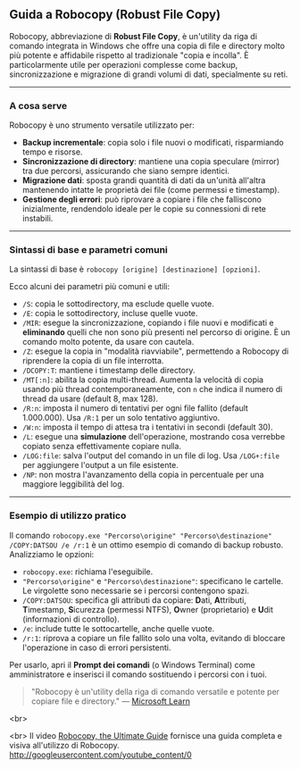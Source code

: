 ## **Guida a Robocopy (Robust File Copy)**

Robocopy, abbreviazione di **Robust File Copy**, è un'utility da riga di comando integrata in Windows che offre una copia di file e directory molto più potente e affidabile rispetto al tradizionale "copia e incolla". È particolarmente utile per operazioni complesse come backup, sincronizzazione e migrazione di grandi volumi di dati, specialmente su reti.

-----

### **A cosa serve**

Robocopy è uno strumento versatile utilizzato per:

  * **Backup incrementale**: copia solo i file nuovi o modificati, risparmiando tempo e risorse.
  * **Sincronizzazione di directory**: mantiene una copia speculare (mirror) tra due percorsi, assicurando che siano sempre identici.
  * **Migrazione dati**: sposta grandi quantità di dati da un'unità all'altra mantenendo intatte le proprietà dei file (come permessi e timestamp).
  * **Gestione degli errori**: può riprovare a copiare i file che falliscono inizialmente, rendendolo ideale per le copie su connessioni di rete instabili.

-----

### **Sintassi di base e parametri comuni**

La sintassi di base è `robocopy [origine] [destinazione] [opzioni]`.

Ecco alcuni dei parametri più comuni e utili:

  * `/S`: copia le sottodirectory, ma esclude quelle vuote.
  * `/E`: copia le sottodirectory, incluse quelle vuote.
  * `/MIR`: esegue la sincronizzazione, copiando i file nuovi e modificati e **eliminando** quelli che non sono più presenti nel percorso di origine. È un comando molto potente, da usare con cautela.
  * `/Z`: esegue la copia in "modalità riavviabile", permettendo a Robocopy di riprendere la copia di un file interrotta.
  * `/DCOPY:T`: mantiene i timestamp delle directory.
  * `/MT[:n]`: abilita la copia multi-thread. Aumenta la velocità di copia usando più thread contemporaneamente, con `n` che indica il numero di thread da usare (default 8, max 128).
  * `/R:n`: imposta il numero di tentativi per ogni file fallito (default 1.000.000). Usa `/R:1` per un solo tentativo aggiuntivo.
  * `/W:n`: imposta il tempo di attesa tra i tentativi in secondi (default 30).
  * `/L`: esegue una **simulazione** dell'operazione, mostrando cosa verrebbe copiato senza effettivamente copiare nulla.
  * `/LOG:file`: salva l'output del comando in un file di log. Usa `/LOG+:file` per aggiungere l'output a un file esistente.
  * `/NP`: non mostra l'avanzamento della copia in percentuale per una maggiore leggibilità del log.

-----

### **Esempio di utilizzo pratico**

Il comando `robocopy.exe "Percorso\origine" "Percorso\destinazione" /COPY:DATSOU /e /r:1` è un ottimo esempio di comando di backup robusto. Analizziamo le opzioni:

  * `robocopy.exe`: richiama l'eseguibile.
  * `"Percorso\origine"` e `"Percorso\destinazione"`: specificano le cartelle. Le virgolette sono necessarie se i percorsi contengono spazi.
  * `/COPY:DATSOU`: specifica gli attributi da copiare: **D**ati, **A**ttributi, **T**imestamp, **S**icurezza (permessi NTFS), **O**wner (proprietario) e **U**dit (informazioni di controllo).
  * `/e`: include tutte le sottocartelle, anche quelle vuote.
  * `/r:1`: riprova a copiare un file fallito solo una volta, evitando di bloccare l'operazione in caso di errori persistenti.

Per usarlo, apri il **Prompt dei comandi** (o Windows Terminal) come amministratore e inserisci il comando sostituendo i percorsi con i tuoi.

> "Robocopy è un'utility della riga di comando versatile e potente per copiare file e directory." — [Microsoft Learn](https://learn.microsoft.com/it-it/windows-server/administration/windows-commands/robocopy)

\<br\>

\<br\>
Il video [Robocopy, the Ultimate Guide](https://www.youtube.com/watch?v=_jco9nMMPr8) fornisce una guida completa e visiva all'utilizzo di Robocopy.
http://googleusercontent.com/youtube_content/0
